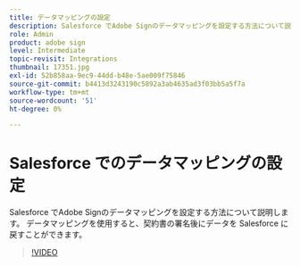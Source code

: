 ```yaml
---
title: データマッピングの設定
description: Salesforce でAdobe Signのデータマッピングを設定する方法について説明します。
role: Admin
product: adobe sign
level: Intermediate
topic-revisit: Integrations
thumbnail: 17351.jpg
exl-id: 52b858aa-9ec9-44dd-b48e-5ae009f75846
source-git-commit: b4413d3243190c5892a3ab4635ad3f03bb5a5f7a
workflow-type: tm+mt
source-wordcount: '51'
ht-degree: 0%

---
```


# Salesforce でのデータマッピングの設定

Salesforce でAdobe Signのデータマッピングを設定する方法について説明します。 データマッピングを使用すると、契約書の署名後にデータを Salesforce に戻すことができます。

>[!VIDEO](https://video.tv.adobe.com/v/17351?hidetitle=true)

